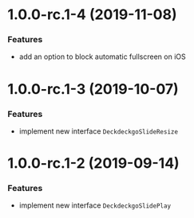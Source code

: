 <a name="1.0.0-rc.1-4"></a>
# 1.0.0-rc.1-4 (2019-11-08)

### Features

* add an option to block automatic fullscreen on iOS

<a name="1.0.0-rc.1-3"></a>
# 1.0.0-rc.1-3 (2019-10-07)

### Features

* implement new interface `DeckdeckgoSlideResize`

<a name="1.0.0-rc.1-2"></a>
# 1.0.0-rc.1-2 (2019-09-14)

### Features

* implement new interface `DeckdeckgoSlidePlay`